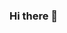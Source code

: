 ### Hi there 👋

<!--
**elishatofunmi/elishatofunmi** is a ✨ _special_ ✨ repository because its `README.md` (this file) appears on your GitHub profile.

### My name is Odemakinde Elisha, a graduate of Electronic/Electrical Engineering at Obafemi Awolowo University. I am an machine learning engineer/researcher with 3 + years of practicing machine learning. My area of specialization is in computer vision. Quite a few of my research work relates to image processing techniques like  Fourier, Z-transforms and Laplacian. I have been able to apply them as image enhancement processes to research areas like super-resolution and real-time object detection/localization. Moreover, my research work has been able to practically illustrate mathematical models asssociated with image tranformation/feature detection. Furthermore, my research area expands into the field of Natural Language processing, with keen interest in language translation. 

Here are some ideas to get you started:

- 🔭 I’m currently working on ...
- 🌱 I’m currently learning ...
- 👯 I’m looking to collaborate on ...
- 🤔 I’m looking for help with ...
- 💬 Ask me about ...
- 📫 How to reach me: ...
- 😄 Pronouns: ...
- ⚡ Fun fact: ...
-->
